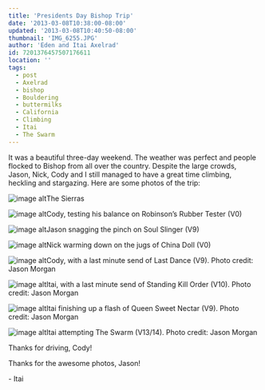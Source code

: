 ```yaml
---
title: 'Presidents Day Bishop Trip'
date: '2013-03-08T10:38:00-08:00'
updated: '2013-03-08T10:40:50-08:00'
thumbnail: 'IMG_6255.JPG'
author: 'Eden and Itai Axelrad'
id: 7201376457507176611
location: ''
tags:
  - post
  - Axelrad
  - bishop
  - Bouldering
  - buttermilks
  - California
  - Climbing
  - Itai
  - The Swarm
---
```


It was a beautiful three-day weekend. The weather was perfect and people flocked to Bishop from all over the country. Despite the large crowds, Jason, Nick, Cody and I still managed to have a great time climbing, heckling and stargazing. Here are some photos of the trip:

![image alt](/images/IMG_6255.JPG)The Sierras

![image alt](/images/IMG_6327.JPG)Cody, testing his balance on Robinson’s Rubber Tester (V0)

[](/images/IMG_6255.JPG)

![image alt](/images/IMG_6347_2.JPG)Jason snagging the pinch on Soul Slinger (V9)

![image alt](/images/IMG_6395.JPG)Nick warming down on the jugs of China Doll (V0)

![image alt](/images/BishopFeb038_flat.jpg)Cody, with a last minute send of Last Dance (V9). Photo credit: Jason Morgan

![image alt](/images/BishopFeb045_flat.jpg)Itai, with a last minute send of Standing Kill Order (V10). Photo credit: Jason Morgan

![image alt](/images/BishopFeb027_flat.jpg)Itai finishing up a flash of Queen Sweet Nectar (V9). Photo credit: Jason Morgan

![image alt](/images/BishopFeb007_flat.jpg)Itai attempting The Swarm (V13/14). Photo credit: Jason Morgan

Thanks for driving, Cody! 

Thanks for the awesome photos, Jason! 

\- Itai


